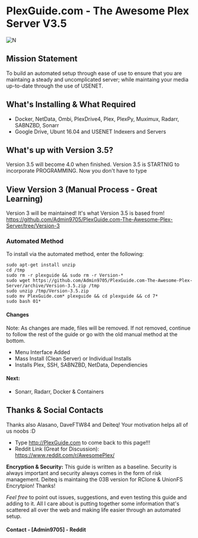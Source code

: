 # PlexGuide.com - The Awesome Plex Server V3.5

![N](https://preview.ibb.co/gdXE0m/Snip20171029_22.png)

## Mission Statement
To build an automated setup through ease of use to ensure that you are maintaing a steady and uncomplicated server; while maintaing your media up-to-date through the use of USENET.

## What's Installing & What Required
- Docker, NetData, Ombi, PlexDrive4, Plex, PlexPy, Muximux, Radarr, SABNZBD, Sonarr
- Google Drive, Ubunt 16.04 and USENET Indexers and Servers

## What's up with Version 3.5?
Version 3.5 will become 4.0 when finished.  Version 3.5 is STARTNIG to incorporate PROGRAMMING.  Now you don't have to type 

## View Version 3 (Manual Process - Great Learning)
Version 3 will be maintained! It's what Version 3.5 is based from!
https://github.com/Admin9705/PlexGuide.com-The-Awesome-Plex-Server/tree/Version-3

### Automated Method
To install via the automated method, enter the following:

```
sudo apt-get install unzip
cd /tmp
sudo rm -r plexguide && sudo rm -r Version-*
sudo wget https://github.com/Admin9705/PlexGuide.com-The-Awesome-Plex-Server/archive/Version-3.5.zip /tmp
sudo unzip /tmp/Version-3.5.zip
sudo mv PlexGuide.com* plexguide && cd plexguide && cd 7*
sudo bash 01*
```

#### Changes

Note:  As changes are made, files will be removed.  If not removed, continue to follow the rest of the guide or go with the old manual method at the bottom.

- Menu Interface Added
- Mass Install (Clean Server) or Individual Installs
- Installs Plex, SSH, SABNZBD, NetData, Dependiencies

#### Next:

- Sonarr, Radarr, Docker & Containers

## Thanks & Social Contacts

Thanks also Alasano, DaveFTW84 and Deiteq! Your motivation helps all of us noobs :D

- Type http://PlexGuide.com to come back to this page!!!
- Reddit Link (Great for Discussion): https://www.reddit.com/r/AwesomePlex/

**Encryption & Security:** This guide is written as a baseline.  Security is always important and security always comes in the form of risk management. Deiteq is maintaing the 03B version for RClone & UnionFS Encrytpion! Thanks!

*Feel free* to point out issues, suggestions, and even testing this guide and adding to it.   All I care about is putting together some information that's scattered all over the web and making life easier through an automated setup.

#### Contact  - [Admin9705] - Reddit

